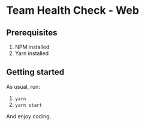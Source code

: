 # Team Health Check - Web

## Prerequisites
1. NPM installed
2. Yarn installed

## Getting started
As usual, run:
1. `yarn`
1. `yarn start`

And enjoy coding.